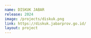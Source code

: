 ```yaml
---
name: DISKUK JABAR
release: 2024
image: /projects/diskuk.png
link: https://diskuk.jabarprov.go.id/
layout: project
---
```

